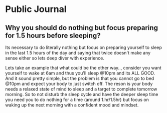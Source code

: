 # Public Journal

## Why you should do **nothing** but focus preparing for 1.5 hours before sleeping?

Its necessary to do literally nothing but focus on preparing yourself to sleep in the last 1.5 hours of the day and saying that twice doesn't make any sense either so lets deep diver with experience.

Lets take an example that what could be the other way.., consider you want yourself to wake at 6am and thus you'll sleep @10pm and its ALL GOOD. And it sound pretty simple, but the problem is that you cannot go to bed @10pm and expect your body to just switch off. The reson is your body needs a relaxed state of mind to sleep and a target to complete tomorrow morning. So to not disturb the sleep cycle and have the deeper sleep time you need you to do nothing for a time (around 1.hr/1.5hr) but focus on waking up the next morning with a confident mood and mindset.
